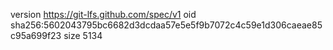 version https://git-lfs.github.com/spec/v1
oid sha256:5602043795bc6682d3dcdaa57e5e5f9b7072c4c59e1d306caeae85c95a699f23
size 5134
